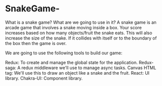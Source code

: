 # SnakeGame-

What is a snake game? What are we going to use in it?
A snake game is an arcade game that involves a snake moving inside a box. Your score increases based on how many objects/fruit the snake eats. This will also increase the size of the snake. If it collides with itself or to the boundary of the box then the game is over.

We are going to use the following tools to build our game:

Redux: To create and manage the global state for the application.
Redux-saga: A redux middleware we'll use to manage async tasks.
Canvas HTML tag: We'll use this to draw an object like a snake and the fruit.
React: UI library.
Chakra-UI: Component library.
